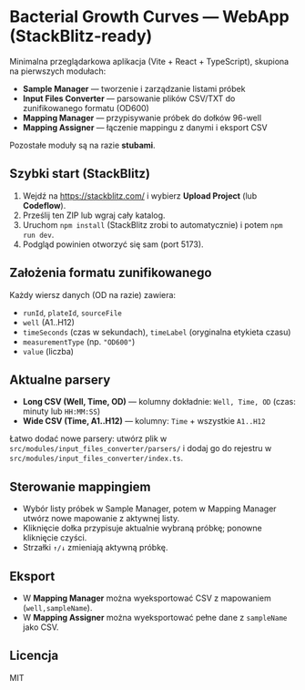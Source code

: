 # Bacterial Growth Curves — WebApp (StackBlitz-ready)

Minimalna przeglądarkowa aplikacja (Vite + React + TypeScript), skupiona na pierwszych modułach:
- **Sample Manager** — tworzenie i zarządzanie listami próbek
- **Input Files Converter** — parsowanie plików CSV/TXT do zunifikowanego formatu (OD600)
- **Mapping Manager** — przypisywanie próbek do dołków 96-well
- **Mapping Assigner** — łączenie mappingu z danymi i eksport CSV

Pozostałe moduły są na razie **stubami**.

## Szybki start (StackBlitz)

1. Wejdź na https://stackblitz.com/ i wybierz **Upload Project** (lub **Codeflow**).
2. Prześlij ten ZIP lub wgraj cały katalog.
3. Uruchom `npm install` (StackBlitz zrobi to automatycznie) i potem `npm run dev`.
4. Podgląd powinien otworzyć się sam (port 5173).

## Założenia formatu zunifikowanego

Każdy wiersz danych (OD na razie) zawiera:
- `runId`, `plateId`, `sourceFile`
- `well` (A1..H12)
- `timeSeconds` (czas w sekundach), `timeLabel` (oryginalna etykieta czasu)
- `measurementType` (np. `"OD600"`)
- `value` (liczba)

## Aktualne parsery

- **Long CSV (Well, Time, OD)** — kolumny dokładnie: `Well, Time, OD` (czas: minuty lub `HH:MM:SS`)
- **Wide CSV (Time, A1..H12)** — kolumny: `Time` + wszystkie `A1..H12`

Łatwo dodać nowe parsery: utwórz plik w `src/modules/input_files_converter/parsers/` i dodaj go do rejestru w `src/modules/input_files_converter/index.ts`.

## Sterowanie mappingiem

- Wybór listy próbek w Sample Manager, potem w Mapping Manager utwórz nowe mapowanie z aktywnej listy.
- Kliknięcie dołka przypisuje aktualnie wybraną próbkę; ponowne kliknięcie czyści.
- Strzałki `↑/↓` zmieniają aktywną próbkę.

## Eksport

- W **Mapping Manager** można wyeksportować CSV z mapowaniem (`well,sampleName`).
- W **Mapping Assigner** można wyeksportować pełne dane z `sampleName` jako CSV.

## Licencja

MIT
